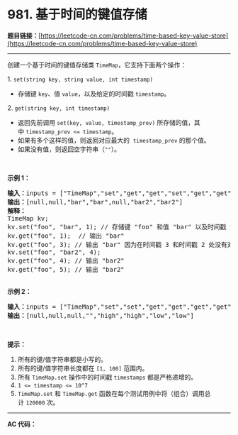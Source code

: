 # 981. 基于时间的键值存储

**题目链接：**[https://leetcode-cn.com/problems/time-based-key-value-store](https://leetcode-cn.com/problems/time-based-key-value-store)

---

<div class="content__1Y2H">
 <div class="notranslate">
  <p>创建一个基于时间的键值存储类&nbsp;<code>TimeMap</code>，它支持下面两个操作：</p> 
  <p>1. <code>set(string key, string value, int timestamp)</code></p> 
  <ul> 
   <li>存储键&nbsp;<code>key</code>、值&nbsp;<code>value</code>，以及给定的时间戳&nbsp;<code>timestamp</code>。</li> 
  </ul> 
  <p>2. <code>get(string key, int timestamp)</code></p> 
  <ul> 
   <li>返回先前调用&nbsp;<code>set(key, value, timestamp_prev)</code>&nbsp;所存储的值，其中&nbsp;<code>timestamp_prev &lt;= timestamp</code>。</li> 
   <li>如果有多个这样的值，则返回对应最大的&nbsp;&nbsp;<code>timestamp_prev</code>&nbsp;的那个值。</li> 
   <li>如果没有值，则返回空字符串（<code>""</code>）。</li> 
  </ul> 
  <p>&nbsp;</p> 
  <p><strong>示例 1：</strong></p> 
  <pre class="language-text"><strong>输入：</strong>inputs = ["TimeMap","set","get","get","set","get","get"], inputs = [[],["foo","bar",1],["foo",1],["foo",3],["foo","bar2",4],["foo",4],["foo",5]]
<strong>输出：</strong>[null,null,"bar","bar",null,"bar2","bar2"]
<strong>解释：</strong>&nbsp; 
TimeMap kv; &nbsp; 
kv.set("foo", "bar", 1); // 存储键 "foo" 和值 "bar" 以及时间戳 timestamp = 1 &nbsp; 
kv.get("foo", 1);  // 输出 "bar" &nbsp; 
kv.get("foo", 3); // 输出 "bar" 因为在时间戳 3 和时间戳 2 处没有对应 "foo" 的值，所以唯一的值位于时间戳 1 处（即 "bar"） &nbsp; 
kv.set("foo", "bar2", 4); &nbsp; 
kv.get("foo", 4); // 输出 "bar2" &nbsp; 
kv.get("foo", 5); // 输出 "bar2" &nbsp; 

</pre> 
  <p><strong>示例 2：</strong></p> 
  <pre class="language-text"><strong>输入：</strong>inputs = ["TimeMap","set","set","get","get","get","get","get"], inputs = [[],["love","high",10],["love","low",20],["love",5],["love",10],["love",15],["love",20],["love",25]]
<strong>输出：</strong>[null,null,null,"","high","high","low","low"]
</pre> 
  <p>&nbsp;</p> 
  <p><strong>提示：</strong></p> 
  <ol> 
   <li>所有的键/值字符串都是小写的。</li> 
   <li>所有的键/值字符串长度都在&nbsp;<code>[1, 100]</code>&nbsp;范围内。</li> 
   <li>所有&nbsp;<code>TimeMap.set</code>&nbsp;操作中的时间戳&nbsp;<code>timestamps</code> 都是严格递增的。</li> 
   <li><code>1 &lt;= timestamp &lt;= 10^7</code></li> 
   <li><code>TimeMap.set</code> 和&nbsp;<code>TimeMap.get</code>&nbsp;函数在每个测试用例中将（组合）调用总计&nbsp;<code>120000</code> 次。</li> 
  </ol> 
 </div>
</div>

---

**AC 代码：**

```java

```